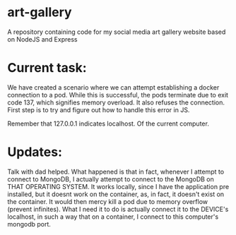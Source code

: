 # art-gallery
A repository containing code for my social media art gallery website based on NodeJS and Express

# Current task:
We have created a scenario where we can attempt establishing a docker connection to a pod. While this is successful, the pods terminate due to exit code 137, which signifies memory overload. It also refuses the connection. First step is to try and figure out how to handle this error in JS.

Remember that 127.0.0.1 indicates localhost. Of the current computer.

# Updates:
Talk with dad helped. What happened is that in fact, whenever I attempt to connect to MongoDB, I actually attempt to connect to the MongoDB on THAT OPERATING SYSTEM. It works locally, since I have the application pre installed, but it doesnt work on the container, as, in fact, it doesn't exist on the container. It would then mercy kill a pod due to memory overflow (prevent infinites). What I need it to do is actually connect it to the DEVICE's  localhost, in such a way that on a container, I connect to this computer's mongodb port.